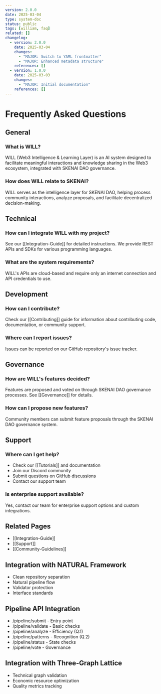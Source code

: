 ```yaml
---
version: 2.0.0
date: 2025-03-04
type: system-doc
status: public
tags: [william, faq]
related: []
changelog:
  - version: 2.0.0
    date: 2025-03-04
    changes:
      - "MAJOR: Switch to YAML frontmatter"
      - "MAJOR: Enhanced metadata structure"
    references: []
  - version: 1.0.0
    date: 2025-03-03
    changes:
      - "MAJOR: Initial documentation"
    references: []
---
```

# Frequently Asked Questions

## General

### What is WILL?
WILL (Web3 Intelligence & Learning Layer) is an AI system designed to facilitate meaningful interactions and knowledge sharing in the Web3 ecosystem, integrated with SKENAI DAO governance.

### How does WILL relate to SKENAI?
WILL serves as the intelligence layer for SKENAI DAO, helping process community interactions, analyze proposals, and facilitate decentralized decision-making.

## Technical

### How can I integrate WILL with my project?
See our [[Integration-Guide]] for detailed instructions. We provide REST APIs and SDKs for various programming languages.

### What are the system requirements?
WILL's APIs are cloud-based and require only an internet connection and API credentials to use.

## Development

### How can I contribute?
Check our [[Contributing]] guide for information about contributing code, documentation, or community support.

### Where can I report issues?
Issues can be reported on our GitHub repository's issue tracker.

## Governance

### How are WILL's features decided?
Features are proposed and voted on through SKENAI DAO governance processes. See [[Governance]] for details.

### How can I propose new features?
Community members can submit feature proposals through the SKENAI DAO governance system.

## Support

### Where can I get help?
- Check our [[Tutorials]] and documentation
- Join our Discord community
- Submit questions on GitHub discussions
- Contact our support team

### Is enterprise support available?
Yes, contact our team for enterprise support options and custom integrations.

## Related Pages
- [[Integration-Guide]]
- [[Support]]
- [[Community-Guidelines]]


## Integration with NATURAL Framework
- Clean repository separation
- Natural pipeline flow
- Validator protection
- Interface standards

## Pipeline API Integration
- /pipeline/submit - Entry point
- /pipeline/validate - Basic checks
- /pipeline/analyze - Efficiency (Q.1)
- /pipeline/patterns - Recognition (Q.2)
- /pipeline/status - State checks
- /pipeline/vote - Governance

## Integration with Three-Graph Lattice
- Technical graph validation
- Economic resource optimization
- Quality metrics tracking